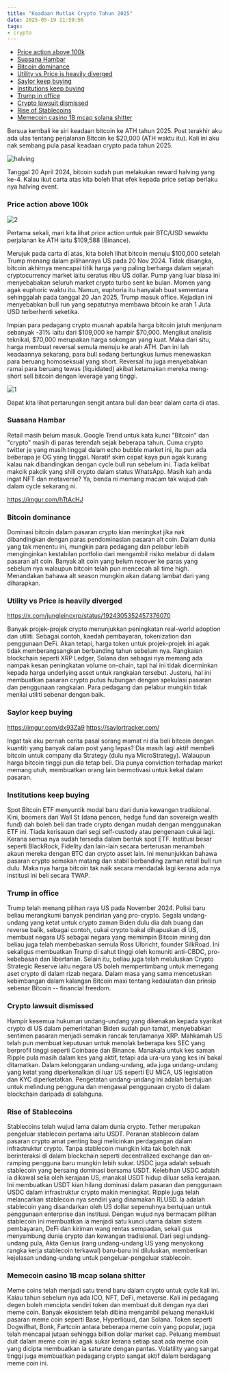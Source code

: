 ```yaml
---
title: "Keadaan Mutlak Crypto Tahun 2025"
date: 2025-05-19 11:59:56
tags:
- crypto
---
```


- [Price action above 100k](#price-action-above-100k)
- [Suasana Hambar](#suasana-hambar)
- [Bitcoin dominance](#bitcoin-dominance)
- [Utility vs Price is heavily diverged](#utility-vs-price-is-heavily-diverged)
- [Saylor keep buying](#saylor-keep-buying)
- [Institutions keep buying](#institutions-keep-buying)
- [Trump in office](#trump-in-office)
- [Crypto lawsuit dismissed](#crypto-lawsuit-dismissed)
- [Rise of Stablecoins](#rise-of-stablecoins)
- [Memecoin casino 1B mcap solana shitter](#memecoin-casino-1b-mcap-solana-shitter)

Bersua kembali ke siri keadaan bitcoin ke ATH tahun 2025. Post terakhir aku ada ulas tentang perjalanan Bitcoin ke $20,000 (ATH waktu itu). Kali ini aku nak sembang pula pasal keadaan crypto pada tahun 2025.

![halving](https://i.imgur.com/VaO4tJ6.png)

Tanggal 20 April 2024, bitcoin sudah pun melakukan reward halving yang ke-4. Kalau ikut carta atas kita boleh lihat efek kepada price setiap berlaku nya halving event.

### Price action above 100k

![2](https://i.imgur.com/mxvd6nc.png)

Pertama sekali, mari kita lihat price action untuk pair BTC/USD sewaktu perjalanan ke ATH iaitu $109,588 (Binance).

Merujuk pada carta di atas, kita boleh lihat bitcoin menuju $100,000 setelah Trump menang dalam pilihanraya US pada 20 Nov 2024. Tidak disangka, bitcoin akhirnya mencapai titik harga yang paling berharga dalam sejarah cryptocurrency market iaitu seratus ribu US dollar. Pump yang luar biasa ini menyebabakan seluruh market crypto turbo sent ke bulan. Momen yang agak euphoric waktu itu. Namun, euphoria itu hanyalah buat sementara sehinggalah pada tanggal 20 Jan 2025, Trump masuk office. Kejadian ini menyebabkan bull run yang sepatutnya membawa bitcoin ke arah 1 Juta USD terberhenti seketika.

Impian para pedagang crypto musnah apabila harga bitcoin jatuh menjunam sebanyak -31% iaitu dari $109,000 ke hampir $70,000. Mengikut analisis teknikal, $70,000 merupakan harga sokongan yang kuat. Maka dari situ, harga membuat reversal semula menuju ke arah ATH. Dan ini lah keadaannya sekarang, para bull sedang bertungkus lumus menewaskan para beruang homoseksual yang short. Reversal itu juga menyebabkan ramai para beruang tewas (liquidated) akibat ketamakan mereka meng-short sell bitcoin dengan leverage yang tinggi. 

![1](https://i.imgur.com/wWRfqGU.png)

Dapat kita lihat pertarungan sengit antara bull dan bear dalam carta di atas.

### Suasana Hambar

Retail masih belum masuk. Google Trend untuk kata kunci "Bitcoin" dan "crypto" masih di paras terendah sejak beberapa tahun. Cuma crypto twitter je yang masih tinggal dalam echo bubble market ini, itu pun ada beberapa je OG yang tinggal. Naratif skim cepat kaya pun agak kurang kalau nak dibandingkan dengan cycle bull run sebelum ini. Tiada kelibat makcik pakcik yang shill crypto dalam status WhatsApp. Masih kah anda ingat NFT dan metaverse? Ya, benda ni memang macam tak wujud dah dalam cycle sekarang ni.

https://imgur.com/hTtAcHJ

### Bitcoin dominance

Dominasi bitcoin dalam pasaran crypto kian meningkat jika nak dibandingkan dengan paras pendominasian pasaran alt coin. Dalam dunia yang tak menentu ini, mungkin para pedagang dan pelabur lebih menginginkan kestabilan portfolio dari mengambil risiko melabur di dalam pasaran alt coin. Banyak alt coin yang belum recover ke paras yang sebelum nya walaupun bitcoin telah pun mencecah all time high. Menandakan bahawa alt season mungkin akan datang lambat dari yang diharapkan.

### Utility vs Price is heavily diverged

https://x.com/jungleincxrp/status/1924305352457376070

Banyak projek-projek crypto menunjukkan peningkatan real-world adoption dan utiliti. Sebagai contoh, kaedah pembayaran, tokenization dan penggunaan DeFi. Akan tetapi, harga token untuk projek-projek ini agak tidak memberangsangkan berbanding tahun sebelum nya. Rangkaian blockchain seperti XRP Ledger, Solana dan sebagai nya memang ada nampak kesan peningkatan volume on-chain, tapi hal ini tidak dicerminkan kepada harga underlying asset untuk rangkaian tersebut. Justeru, hal ini membuatkan pasaran crypto putus hubungan dengan spekulasi pasaran dan penggunaan rangkaian. Para pedagang dan pelabur mungkin tidak menilai utiliti sebenar dengan baik.

### Saylor keep buying

https://imgur.com/dx93Za9
https://saylortracker.com/

Ingat tak aku pernah cerita pasal sorang mamat ni dia beli bitcoin dengan kuantiti yang banyak dalam post yang lepas? Dia masih lagi aktif membeli bitcoin untuk company dia Strategy (dulu nya MicroStrategy). Walaupun harga bitcoin tinggi pun dia tetap beli. Dia punya conviction terhadap market memang utuh, membuatkan orang lain bermotivasi untuk kekal dalam pasaran.

### Institutions keep buying

Spot Bitcoin ETF menyuntik modal baru dari dunia kewangan tradisional. Kini, boomers dari Wall St (dana pencen, hedge fund dan sovereign wealth fund) dah boleh beli dan trade crypto dengan mudah dengan menggunakan ETF ini. Tiada kerisauan dari segi self-custody atau pengenaan cukai lagi. Kerana semua nya sudah tersedia dalam bentuk spot ETF. Institusi besar seperti BlackRock, Fidelity dan lain-lain secara berterusan menambah akaun mereka dengan BTC dan crypto asset lain. Ini menunjukkan bahawa pasaran crypto semakan matang dan stabil berbanding zaman retail bull run dulu. Maka nya harga bitcoin tak naik secara mendadak lagi kerana ada nya institusi ini beli secara TWAP.

### Trump in office

Trump telah menang pilihan raya US pada November 2024. Polisi baru beliau merangkumi banyak pendirian yang pro-crypto. Segala undang-undang yang ketat untuk crypto zaman Biden dulu dia dah buang dan reverse balik, sebagai contoh, cukai crypto bakal dihapuskan di US, membuat negara US sebagai negara yang memimpin Bitcoin mining dan beliau juga telah membebaskan semula Ross Ulbricht, founder SilkRoad. Ini sekaligus membuatkan Trump di sahut tinggi oleh komuniti anti-CBDC, pro-kebebasan dan libertarian. Selain itu, beliau juga telah meluluskan Crypto Strategic Reserve iaitu negara US boleh mempertimbang untuk memegang aset crypto di dalam rizab negara. Dalam masa yang sama mencetuskan kebimbangan dalam kalangan Bitcoin maxi tentang kedaulatan dan prinsip sebenar Bitcoin -- financial freedom.

### Crypto lawsuit dismissed

Hampir kesemua hukuman undang-undang yang dikenakan kepada syarikat crypto di US dalam pemerintahan Biden sudah pun tamat, menyebabkan sentimen pasaran menjadi semakin rancak terutamanya XRP. Mahkamah US telah pun membuat keputusan untuk menolak beberapa kes SEC yang berprofil tinggi seperti Coinbase dan Binance. Manakala untuk kes saman Ripple pula masih dalam kes yang aktif, tetapi ada ura-ura yang kes ini bakal ditamatkan. Dalam kelonggaran undang-undang, ada juga undang-undang yang ketat yang diperkenalkan di luar US seperti EU MiCA, US legislation dan KYC diperketatkan. Pengetatan undang-undang ini adalah bertujuan untuk melindung pengguna dan mengawal penggunaan crypto di dalam blockchain daripada di salahguna.

### Rise of Stablecoins

Stablecoins telah wujud lama dalam dunia crypto. Tether merupakan pengeluar stablecoin pertama iaitu USDT. Peranan stablecoin dalam pasaran crypto amat penting bagi melicinkan perdagangan dalam infrastruktur crypto. Tanpa stablecoin mungkin kita tak boleh nak berinteraksi di dalam blockchain seperti decentralized exchange dan on-ramping pengguna baru mungkin lebih sukar. USDC juga adalah sebuah stablecoin yang bersaing dominasi bersama USDT. Kelebihan USDC adalah ia dikawal selia oleh kerajaan US, manakal USDT hidup diluar selia kerajaan. Ini membuatkan USDT kian hilang dominasi dalam pasaran dan penggunaan USDC dalam infrastruktur crypto makin meningkat. Ripple juga telah melancarkan stablecoin nya sendiri yang dinamakan RLUSD. Ia adalah stablecoin yang disandarkan oleh US dollar sepenuhnya bertujuan untuk penggunaan enterprise dan institusi. Dengan wujud nya bermacam pilihan stablecoin ini membuatkan ia menjadi satu kunci utama dalam sistem pembayaran, DeFi dan kiriman wang rentas sempadan, sekali gus menyambung dunia crypto dan kewangan tradisional. Dari segi undang-undang pula, Akta Genius (rang undang-undang US yang menyokong rangka kerja stablecoin terkawal) baru-baru ini diluluskan, memberikan kejelasan undang-undang untuk pengeluar-pengeluar stablecoin.

### Memecoin casino 1B mcap solana shitter

Meme coins telah menjadi satu trend baru dalam crypto untuk cycle kali ini. Kalau tahun sebelum nya ada ICO, NFT, DeFi, metaverse. Kali ini pedagang degen boleh mencipta sendiri token dan membuat duit dengan nya dari meme coin. Banyak ekosistem telah dibina mengambil peluang menakluki pasaran meme coin seperti Base, Hyperliquid, dan Solana. Token seperti Dogwifhat, Bonk, Fartcoin antara beberapa meme coin yang popular, juga telah mencapai jutaan sehingga billion dollar market cap. Peluang membuat duit dalam meme coin ini agak sukar kerana setiap saat ada meme coin yang dicipta membuatkan ia saturate dengan pantas. Volatility yang sangat tinggi juga membuatkan pedagang crypto sangat aktif dalam berdagang meme coin ini.